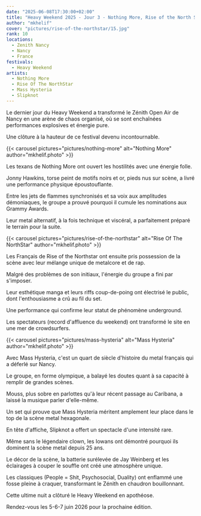 ```yaml
---
date: "2025-06-08T17:30:00+02:00"
title: "Heavy Weekend 2025 - Jour 3 - Nothing More, Rise of the North Star, Mass Hysteria, Slipknot"
author: "mkhelif"
cover: "pictures/rise-of-the-northstar/15.jpg"
rank: 10
locations:
  - Zenith Nancy
  - Nancy
  - France
festivals:
  - Heavy Weekend
artists:
  - Nothing More
  - Rise Of The NorthStar
  - Mass Hysteria
  - Slipknot
---
```


Le dernier jour du Heavy Weekend a transformé le Zénith Open Air de Nancy en une arène de chaos organisé, où se sont
enchaînées performances explosives et énergie pure.

Une clôture à la hauteur de ce festival devenu incontournable.


{{< carousel pictures="pictures/nothing-more" alt="Nothing More" author="mkhelif.photo" >}}

Les texans de Nothing More ont ouvert les hostilités avec une énergie folle.

Jonny Hawkins, torse peint de motifs noirs et or, pieds nus sur scène, a livré une performance physique époustouflante.

Entre les jets de flammes synchronisés et sa voix aux amplitudes démoniaques, le groupe a prouvé pourquoi il cumule les
nominations aux Grammy Awards.

Leur metal alternatif, à la fois technique et viscéral, a parfaitement préparé le terrain pour la suite.


{{< carousel pictures="pictures/rise-of-the-northstar" alt="Rise Of The NorthStar" author="mkhelif.photo" >}}

Les Français de Rise of the Northstar ont ensuite pris possession de la scène avec leur mélange unique de metalcore et
de rap.

Malgré des problèmes de son initiaux, l'énergie du groupe a fini par s'imposer.

Leur esthétique manga et leurs riffs coup-de-poing ont électrisé le public, dont l'enthousiasme a crû au fil du set.

Une performance qui confirme leur statut de phénomène underground.

Les spectateurs (record d'affluence du weekend) ont transformé le site en une mer de crowdsurfers.


{{< carousel pictures="pictures/mass-hysteria" alt="Mass Hysteria" author="mkhelif.photo" >}}

Avec Mass Hysteria, c'est un quart de siècle d'histoire du metal français qui a déferlé sur Nancy.

Le groupe, en forme olympique, a balayé les doutes quant à sa capacité à remplir de grandes scènes.

Mouss, plus sobre en parlottes qu'à leur récent passage au Caribana, a laissé la musique parler d'elle-même.

Un set qui prouve que Mass Hysteria méritent amplement leur place dans le top de la scène metal hexagonale.

En tête d'affiche, Slipknot a offert un spectacle d'une intensité rare.

Même sans le légendaire clown, les Iowans ont démontré pourquoi ils dominent la scène metal depuis 25 ans.

Le décor de la scène, la batterie surélevée de Jay Weinberg et les éclairages à couper le souffle ont créé une
atmosphère unique.

Les classiques (People = Shit, Psychosocial, Duality) ont enflammé une fosse pleine à craquer, transformant le Zénith en
chaudron bouillonnant.

Cette ultime nuit a clôturé le Heavy Weekend en apothéose.

Rendez-vous les 5-6-7 juin 2026 pour la prochaine édition.
